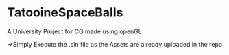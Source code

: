# TatooineSpaceBalls
A University Project for CG made using openGL

->Simply Execute the .sln file as the Assets are already uploaded in the repo







